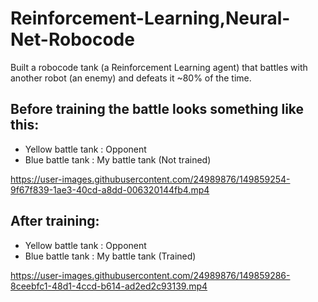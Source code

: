 # Reinforcement-Learning,Neural-Net-Robocode
Built a robocode tank (a Reinforcement Learning agent) that battles with another robot (an enemy) and defeats it ~80% of the time. 


## Before training the battle looks something like this:
- Yellow battle tank : Opponent
- Blue battle tank : My battle tank (Not trained)



https://user-images.githubusercontent.com/24989876/149859254-9f67f839-1ae3-40cd-a8dd-006320144fb4.mp4





## After training:
- Yellow battle tank : Opponent
- Blue battle tank : My battle tank (Trained)



https://user-images.githubusercontent.com/24989876/149859286-8ceebfc1-48d1-4ccd-b614-ad2ed2c93139.mp4


